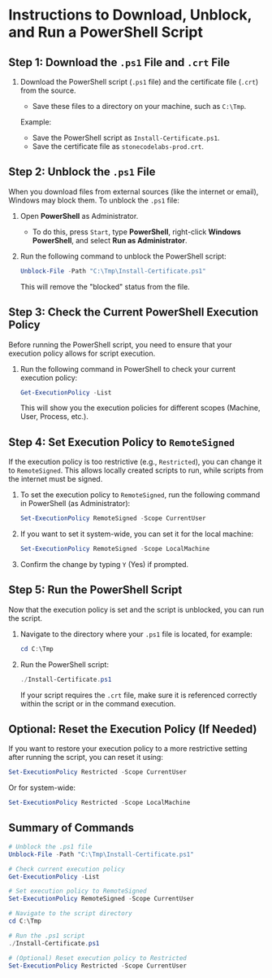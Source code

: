 
# Instructions to Download, Unblock, and Run a PowerShell Script

## Step 1: Download the `.ps1` File and `.crt` File
1. Download the PowerShell script (`.ps1` file) and the certificate file (`.crt`) from the source.
   - Save these files to a directory on your machine, such as `C:\Tmp`.

   Example:
   - Save the PowerShell script as `Install-Certificate.ps1`.
   - Save the certificate file as `stonecodelabs-prod.crt`.

## Step 2: Unblock the `.ps1` File
When you download files from external sources (like the internet or email), Windows may block them. To unblock the `.ps1` file:

1. Open **PowerShell** as Administrator.
   - To do this, press `Start`, type **PowerShell**, right-click **Windows PowerShell**, and select **Run as Administrator**.
2. Run the following command to unblock the PowerShell script:

   ```powershell
   Unblock-File -Path "C:\Tmp\Install-Certificate.ps1"
   ```

   This will remove the "blocked" status from the file.

## Step 3: Check the Current PowerShell Execution Policy
Before running the PowerShell script, you need to ensure that your execution policy allows for script execution.

1. Run the following command in PowerShell to check your current execution policy:

   ```powershell
   Get-ExecutionPolicy -List
   ```

   This will show you the execution policies for different scopes (Machine, User, Process, etc.).

## Step 4: Set Execution Policy to `RemoteSigned`
If the execution policy is too restrictive (e.g., `Restricted`), you can change it to `RemoteSigned`. This allows locally created scripts to run, while scripts from the internet must be signed.

1. To set the execution policy to `RemoteSigned`, run the following command in PowerShell (as Administrator):

   ```powershell
   Set-ExecutionPolicy RemoteSigned -Scope CurrentUser
   ```

2. If you want to set it system-wide, you can set it for the local machine:

   ```powershell
   Set-ExecutionPolicy RemoteSigned -Scope LocalMachine
   ```

3. Confirm the change by typing `Y` (Yes) if prompted.

## Step 5: Run the PowerShell Script
Now that the execution policy is set and the script is unblocked, you can run the script.

1. Navigate to the directory where your `.ps1` file is located, for example:

   ```powershell
   cd C:\Tmp
   ```

2. Run the PowerShell script:

   ```powershell
   ./Install-Certificate.ps1
   ```

   If your script requires the `.crt` file, make sure it is referenced correctly within the script or in the command execution.

## Optional: Reset the Execution Policy (If Needed)
If you want to restore your execution policy to a more restrictive setting after running the script, you can reset it using:

```powershell
Set-ExecutionPolicy Restricted -Scope CurrentUser
```

Or for system-wide:

```powershell
Set-ExecutionPolicy Restricted -Scope LocalMachine
```

## Summary of Commands

```powershell
# Unblock the .ps1 file
Unblock-File -Path "C:\Tmp\Install-Certificate.ps1"

# Check current execution policy
Get-ExecutionPolicy -List

# Set execution policy to RemoteSigned
Set-ExecutionPolicy RemoteSigned -Scope CurrentUser

# Navigate to the script directory
cd C:\Tmp

# Run the .ps1 script
./Install-Certificate.ps1

# (Optional) Reset execution policy to Restricted
Set-ExecutionPolicy Restricted -Scope CurrentUser
```
